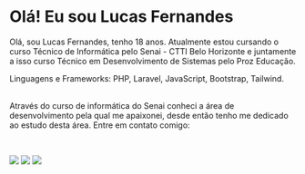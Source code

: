 # <div>Olá! Eu sou Lucas Fernandes</div>


<div width="100%">

Olá, sou Lucas Fernandes, tenho 18 anos. Atualmente estou cursando o curso Técnico de Informática pelo Senai - CTTI Belo Horizonte e juntamente a isso curso Técnico em Desenvolvimento de Sistemas pelo Proz Educação.

</div>

<div>Linguagens e Frameworks: PHP, Laravel, JavaScript, Bootstrap, Tailwind.</div>

<br>


Através do curso de informática do Senai conheci a área de desenvolvimento pela qual me apaixonei, desde então tenho me dedicado ao estudo desta área. 
Entre em contato comigo: 
  

<br>

<div> 
  
  <a href = "mailto:lucashenriquedeveloper@gmail.com"><img src="https://img.shields.io/badge/-Gmail-%23333?style=for-the-badge&logo=gmail&logoColor=white" target="_blank"></a>
    <a href="https://www.instagram.com/lucass_hfx/" target="_blank"><img src="https://img.shields.io/badge/-Instagram-%23E4405F?style=for-the-badge&logo=instagram&logoColor=white" target="_blank"></a>
  <a href="https://www.linkedin.com/in/lucasfernandes-developer/" target="_blank"><img src="https://img.shields.io/badge/-LinkedIn-%230077B5?style=for-the-badge&logo=linkedin&logoColor=white" target="_blank"></a> 
  
</div>
